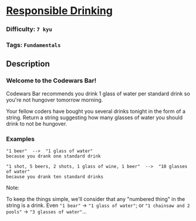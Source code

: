 # [Responsible Drinking](https://www.codewars.com/kata/5aee86c5783bb432cd000018)

### Difficulty: `7 kyu`

### Tags: `Fundamentals`

## Description

### Welcome to the Codewars Bar!

Codewars Bar recommends you drink 1 glass of water per standard drink so you're not hungover tomorrow morning.

Your fellow coders have bought you several drinks tonight in the form of a string. Return a string suggesting how many glasses of water you should drink to not be hungover.

### Examples

```
"1 beer"  -->  "1 glass of water"
because you drank one standard drink

"1 shot, 5 beers, 2 shots, 1 glass of wine, 1 beer"  -->  "10 glasses of water"
because you drank ten standard drinks
```

Note:

To keep the things simple, we'll consider that any "numbered thing" in the string is a drink. Even `"1 bear"` -> `"1 glass of water"`; or `"1 chainsaw and 2 pools"` -> `"3 glasses of water"`...


